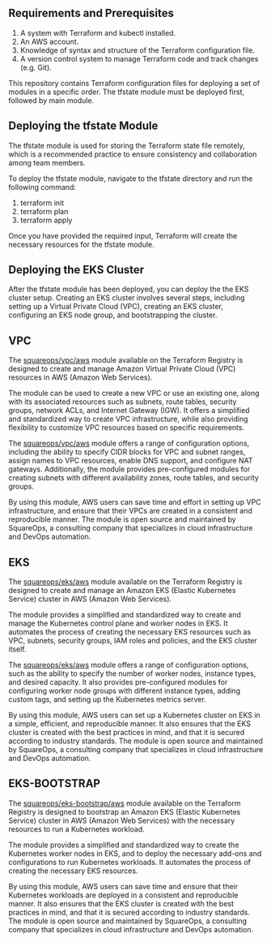 ## Requirements and Prerequisites

1. A system with Terraform and kubectl installed.
2. An AWS account.
3. Knowledge of syntax and structure of the Terraform configuration file.
4. A version control system to manage Terraform code and track changes (e.g. Git).

This repository contains Terraform configuration files for deploying a set of modules in a specific order. The tfstate module must be deployed first, followed by main module.

## Deploying the tfstate Module

The tfstate module is used for storing the Terraform state file remotely, which is a recommended practice to ensure consistency and collaboration among team members.

To deploy the tfstate module, navigate to the tfstate directory and run the following command:

1. terraform init
2. terraform plan
3. terraform apply

Once you have provided the required input, Terraform will create the necessary resources for the tfstate module.

## Deploying the EKS Cluster

After the tfstate module has been deployed, you can deploy the the EKS cluster setup. Creating an EKS cluster involves several steps, including setting up a Virtual Private Cloud (VPC), creating an EKS cluster, configuring an EKS node group, and bootstrapping the cluster.

## VPC

The [squareops/vpc/aws](https://registry.terraform.io/modules/squareops/eks/aws/latest) module available on the Terraform Registry is designed to create and manage Amazon Virtual Private Cloud (VPC) resources in AWS (Amazon Web Services).

The module can be used to create a new VPC or use an existing one, along with its associated resources such as subnets, route tables, security groups, network ACLs, and Internet Gateway (IGW). It offers a simplified and standardized way to create VPC infrastructure, while also providing flexibility to customize VPC resources based on specific requirements.

The [squareops/vpc/aws](https://registry.terraform.io/modules/squareops/eks/aws/latest) module offers a range of configuration options, including the ability to specify CIDR blocks for VPC and subnet ranges, assign names to VPC resources, enable DNS support, and configure NAT gateways. Additionally, the module provides pre-configured modules for creating subnets with different availability zones, route tables, and security groups.

By using this module, AWS users can save time and effort in setting up VPC infrastructure, and ensure that their VPCs are created in a consistent and reproducible manner. The module is open source and maintained by SquareOps, a consulting company that specializes in cloud infrastructure and DevOps automation.

## EKS

The [squareops/eks/aws](https://registry.terraform.io/modules/squareops/eks/aws/latest) module available on the Terraform Registry is designed to create and manage an Amazon EKS (Elastic Kubernetes Service) cluster in AWS (Amazon Web Services).

The module provides a simplified and standardized way to create and manage the Kubernetes control plane and worker nodes in EKS. It automates the process of creating the necessary EKS resources such as VPC, subnets, security groups, IAM roles and policies, and the EKS cluster itself.

The [squareops/eks/aws](https://registry.terraform.io/modules/squareops/eks/aws/latest) module offers a range of configuration options, such as the ability to specify the number of worker nodes, instance types, and desired capacity. It also provides pre-configured modules for configuring worker node groups with different instance types, adding custom tags, and setting up the Kubernetes metrics server.

By using this module, AWS users can set up a Kubernetes cluster on EKS in a simple, efficient, and reproducible manner. It also ensures that the EKS cluster is created with the best practices in mind, and that it is secured according to industry standards. The module is open source and maintained by SquareOps, a consulting company that specializes in cloud infrastructure and DevOps automation.

## EKS-BOOTSTRAP

The [squareops/eks-bootstrap/aws](https://registry.terraform.io/modules/squareops/eks-bootstrap/aws/latest) module available on the Terraform Registry is designed to bootstrap an Amazon EKS (Elastic Kubernetes Service) cluster in AWS (Amazon Web Services) with the necessary resources to run a Kubernetes workload.

The module provides a simplified and standardized way to create the Kubernetes worker nodes in EKS, and to deploy the necessary add-ons and configurations to run Kubernetes workloads. It automates the process of creating the necessary EKS resources. 

By using this module, AWS users can save time and ensure that their Kubernetes workloads are deployed in a consistent and reproducible manner. It also ensures that the EKS cluster is created with the best practices in mind, and that it is secured according to industry standards. The module is open source and maintained by SquareOps, a consulting company that specializes in cloud infrastructure and DevOps automation.